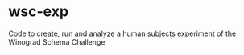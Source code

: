 # wsc-exp
Code to create, run and analyze a human subjects experiment of the Winograd Schema Challenge
